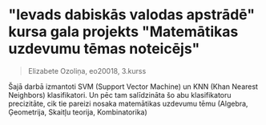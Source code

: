 # "Ievads dabiskās valodas apstrādē" kursa gala projekts "Matemātikas uzdevumu tēmas noteicējs"
> Elizabete Ozoliņa, eo20018, 3.kurss

Šajā darbā izmantoti SVM (Support Vector Machine) un KNN (Khan Nearest Neighbors) klasifikatori. Un pēc tam salīdzināta šo abu klasifikatoru precizitāte, cik tie pareizi nosaka matemātikas uzdevumu tēmu (Algebra, Ģeometrija, Skaitļu teorija, Kombinatorika)
